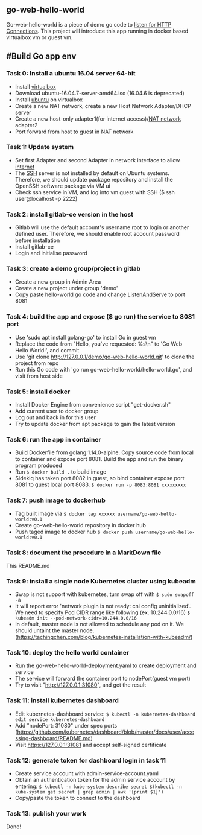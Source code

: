 go-web-hello-world
----------
Go-web-hello-world is a piece of demo go code to [listen for HTTP Connections](https://gowebexamples.com/hello-world/). 
This project will introduce this app running in docker based virtualbox vm or guest vm.

#Build Go app env
----------
### Task 0: Install a ubuntu 16.04 server 64-bit
- Install [virtualbox](https://www.virtualbox.org/wiki/Linux_Downloads)
- Download ubuntu-16.04.7-server-amd64.iso (16.04.6 is deprecated)
- Install [ubuntu](https://askubuntu.com/questions/142549/how-to-install-ubuntu-on-virtualbox) on virtualbox 
- Create a new NAT network, create a new Host Network Adapter/DHCP server
- Create a new host-only adapter1(for internet access)/[NAT network](https://www.nakivo.com/blog/virtualbox-network-setting-guide/) adapter2 
- Port forward from host to guest in NAT network

### Task 1: Update system
- Set first Adapter and second Adapter in network interface to allow [internet](https://stackoverflow.com/questions/36839573/static-ip-in-virtualbox-machine-with-ubuntu-16-04) 
- The [SSH](https://phoenixnap.com/kb/how-to-enable-ssh-on-ubuntu) server is not installed by default on Ubuntu systems. Therefore, we should update package repository and install the OpenSSH software package via VM ui 
- Check ssh service in VM, and log into vm guest with SSH ($ ssh user@localhost -p 2222)

### Task 2: install gitlab-ce version in the host
- Gitlab will use the default account's username root to login or another defined user. Therefore, we should enable root account password before installation
- Install gitlab-ce
- Login and initialise password

### Task 3: create a demo group/project in gitlab
- Create a new group in Admin Area
- Create a new project under group 'demo' 
- Copy paste hello-world go code and change ListenAndServe to port 8081

### Task 4: build the app and expose ($ go run) the service to 8081 port
- Use 'sudo apt install golang-go' to install Go in guest vm
- Replace the code from "Hello, you've requested: %s\n" to 'Go Web Hello World!', and commit
- Use 'git clone http://127.0.0.1/demo/go-web-hello-world.git' to clone the project from repo
- Run this Go code with 'go run go-web-hello-world/hello-world.go', and visit from host side

### Task 5: install docker
- Install Docker Engine from convenience script "get-docker.sh"
- Add current user to docker group
- Log out and back in for this user
- Try to update docker from apt package to gain the latest version

### Task 6: run the app in container
- Build Dockerfile from golang:1.14.0-alpine. Copy source code from local to container and expose port 8081. Build the app and run the binary program produced
- Run ```$ docker build .``` to build image
- Sidekiq has taken port 8082 in guest, so bind container expose port 8081 to guest local port 8083. ```$ docker run -p 8083:8081 xxxxxxxxx```

### Task 7: push image to dockerhub
- Tag built image via ```$ docker tag xxxxxx username/go-web-hello-world:v0.1```
- Create go-web-hello-world repository in docker hub
- Push taged image to docker hub ```$ docker push username/go-web-hello-world:v0.1```

### Task 8: document the procedure in a MarkDown file
This README.md

### Task 9: install a single node Kubernetes cluster using kubeadm
- Swap is not support with kubernetes, turn swap off with ```$ sudo swapoff -a```
- It will report error 'network plugin is not ready: cni config uninitialized'. We need to specify Pod CIDR range like following (ex. 10.244.0.0/16) 
  ```$ kubeadm init --pod-network-cidr=10.244.0.0/16```
- In default, master node is not allowed to schedule any pod on it. We should untaint the master node.
  (https://tachingchen.com/blog/kubernetes-installation-with-kubeadm/)

### Task 10: deploy the hello world container
- Run the go-web-hello-world-deployment.yaml to create deployment and service
- The service will forward the container port to nodePort(guest vm port)
- Try to visit "http://127.0.0.1:31080", and get the result

### Task 11: install kubernetes dashboard
- Edit kubernetes-dashboard service: ```$ kubectl -n kubernetes-dashboard edit service kubernetes-dashboard```
- Add "nodePort: 31080" under spec ports (https://github.com/kubernetes/dashboard/blob/master/docs/user/accessing-dashboard/README.md)
- Visit https://127.0.0.1:31081 and accept self-signed certificate

### Task 12: generate token for dashboard login in task 11
- Create service account with admin-service-account.yaml
- Obtain an authentication token for the admin service account by entering: 
  ```$ kubectl -n kube-system describe secret $(kubectl -n kube-system get secret | grep admin | awk '{print $1}')```
- Copy/paste the token to connect to the dashboard

### Task 13: publish your work
Done!
